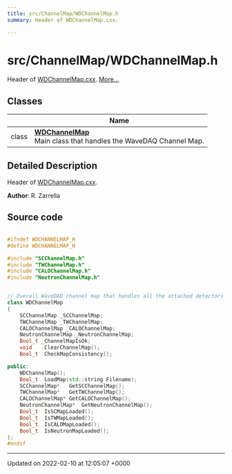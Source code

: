 ```yaml
---
title: src/ChannelMap/WDChannelMap.h
summary: Header of WDChannelMap.cxx. 

---
```


# src/ChannelMap/WDChannelMap.h

Header of [WDChannelMap.cxx](/Files/WDChannelMap_8cxx.md#file-wdchannelmap.cxx).  [More...](#detailed-description)

## Classes

|                | Name           |
| -------------- | -------------- |
| class | **[WDChannelMap](/Classes/classWDChannelMap.md)** <br>Main class that handles the WaveDAQ Channel Map.  |

## Detailed Description

Header of [WDChannelMap.cxx](/Files/WDChannelMap_8cxx.md#file-wdchannelmap.cxx). 

**Author**: R. Zarrella 



## Source code

```cpp

#ifndef WDCHANNELMAP_H
#define WDCHANNELMAP_H

#include "SCChannelMap.h"
#include "TWChannelMap.h"
#include "CALOChannelMap.h"
#include "NeutronChannelMap.h"


// Overall WaveDAQ channel map that handles all the attached detectors
class WDChannelMap
{
    SCChannelMap _SCChannelMap;             
    TWChannelMap _TWChannelMap;             
    CALOChannelMap _CALOChannelMap;         
    NeutronChannelMap _NeutronChannelMap;   
    Bool_t _ChannelMapIsOk;                 
    void    ClearChannelMap();
    Bool_t  CheckMapConsistency();

public:
    WDChannelMap();
    Bool_t  LoadMap(std::string Filename);
    SCChannelMap*   GetSCChannelMap();
    TWChannelMap*   GetTWChannelMap();
    CALOChannelMap* GetCALOChannelMap();
    NeutronChannelMap*  GetNeutronChannelMap();
    Bool_t  IsSCMapLoaded();
    Bool_t  IsTWMapLoaded();
    Bool_t  IsCALOMapLoaded();
    Bool_t  IsNeutronMapLoaded();
};
#endif
```


-------------------------------

Updated on 2022-02-10 at 12:05:07 +0000
